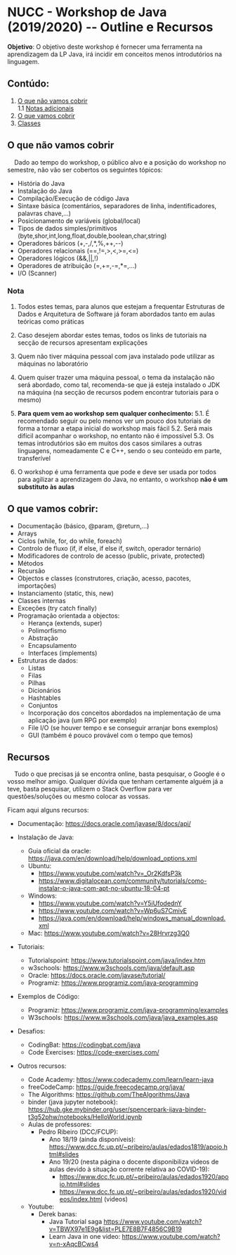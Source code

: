 # NUCC - Workshop de Java (2019/2020) -- Outline e Recursos
   **Objetivo**: O objetivo deste workshop é fornecer uma ferramenta na aprendizagem da LP Java, irá incidir em conceitos menos introdutórios na linguagem.

## Contúdo:
   1. [O que não vamos cobrir](#O-que-não-vamos-cobrir)  
       1.1 [Notas adicionais](#Nota)     
   2. [O que vamos cobrir](#O-que-vamos-cobrir)  
   3. [Classes](https://github.com/eamorgado/NUCC-2019-2020-Java/blob/master/Docs-Notas/Classes.md)
   
## O que não vamos cobrir
&nbsp;&nbsp;&nbsp;&nbsp;Dado ao tempo do workshop, o público alvo e a posição do workshop no semestre, não vão ser cobertos os seguintes tópicos:
*    História do Java
*    Instalação do Java
*    Compilação/Execução de código Java
*    Sintaxe básica (comentários, separadores de linha, indentificadores, palavras chave,...)
*    Posicionamento de variáveis (global/local)
*    Tipos de dados simples/primitivos (byte,shor,int,long,float,double,boolean,char,string)
*    Operadores báricos (+,-,/,*,%,++,--)
*    Operadores relacionais (==,!=,>,<,>=,<=)
*    Operadores lógicos (&&,||,!)
*    Operadores de atribuição (=,+=,-=,*=,...)
*    I/O (Scanner)

### Nota
1.  Todos estes temas, para alunos que estejam a frequentar Estruturas de Dados e Arquitetura de Software já foram abordados tanto em aulas teóricas como práticas

2.  Caso desejem abordar estes temas, todos os links de tutoriais na secção de recursos apresentam explicações
3.  Quem não tiver máquina pessoal com java instalado pode utilizar as máquinas no laboratório

4.  Quem quiser trazer uma máquina pessoal, o tema da instalação não será abordado, como tal, recomenda-se que já esteja instalado o JDK na máquina (na secção de recursos podem encontrar tutoriais para o mesmo)

5.  **Para quem vem ao workshop sem qualquer conhecimento:**
   5.1. É recomendado seguir ou pelo menos ver um pouco dos tutoriais de forma a tornar a etapa inicial do workshop mais fácil
   5.2. Será mais difícil acompanhar o workshop, no entanto não é impossível
   5.3. Os temas introdutórios são em muitos dos casos similares a outras linguagens, nomeadamente C e C++, sendo o seu conteúdo em parte, transferível

6.  O workshop é uma ferramenta que pode e deve ser usada por todos para agilizar a aprendizagem do Java, no entanto, o workshop **não é um substituto às aulas**

## O que vamos cobrir:
*  Documentação (básico, @param, @return,...)
*  Arrays
*  Ciclos (while, for, do while, foreach)
*  Controlo de fluxo (if, if else, if else if, switch, operador ternário)
*  Modificadores de controlo de acesso (public, private, protected)
*  Métodos
*  Recursão
*  Objectos e classes (construtores, criação, acesso, pacotes, importações)
*  Instanciamento (static, this, new)
*  Classes internas
*  Exceções (try catch finally)
*  Programação orientada a objectos:
   *  Herança (extends, super)
   *  Polimorfismo
   *  Abstração
   *  Encapsulamento
   *  Interfaces (implements)
*  Estruturas de dados:
   *  Listas
   *  Filas
   *  Pilhas
   *  Dicionários
   *  Hashtables
   *  Conjuntos
   *  Incorporação dos conceitos abordados na implementação de uma aplicação java (um RPG por exemplo)
   *  File I/O (se houver tempo e se conseguir arranjar bons exemplos)
   *  GUI (também é pouco provável com o tempo que temos)


## Recursos
&nbsp;&nbsp;&nbsp;&nbsp;Tudo o que precisas já se encontra online, basta pesquisar, o Google é o vosso melhor amigo. Qualquer dúvida que tenham certamente alguém já a teve, basta pesquisar, utilizem o Stack Overflow para ver questões/soluções ou mesmo colocar as vossas.

Ficam aqui alguns recursos:
* Documentação: https://docs.oracle.com/javase/8/docs/api/
* Instalação de Java:
  * Guia oficial da oracle: https://java.com/en/download/help/download_options.xml
  * Ubuntu: 
    * https://www.youtube.com/watch?v=_Or2KdfsP3k
    * https://www.digitalocean.com/community/tutorials/como-instalar-o-java-com-apt-no-ubuntu-18-04-pt
  * Windows:
    * https://www.youtube.com/watch?v=Y5iUfodednY
    * https://www.youtube.com/watch?v=Wp6uS7CmivE
    * https://java.com/en/download/help/windows_manual_download.xml
  * Mac: https://www.youtube.com/watch?v=28Hrvrzg3Q0

* Tutoriais:
  * Tutorialspoint: https://www.tutorialspoint.com/java/index.htm
  * w3schools: https://www.w3schools.com/java/default.asp
  * Oracle: https://docs.oracle.com/javase/tutorial/
  * Programiz: https://www.programiz.com/java-programming

* Exemplos de Código:
  * Programiz: https://www.programiz.com/java-programming/examples
  * W3schools: https://www.w3schools.com/java/java_examples.asp

* Desafios:
  * CodingBat: https://codingbat.com/java
  * Code Exercises: https://code-exercises.com/

* Outros recursos:
  * Code Academy: https://www.codecademy.com/learn/learn-java
  * freeCodeCamp: https://guide.freecodecamp.org/java/
  * The Algorithms: https://github.com/TheAlgorithms/Java
  * binder (java jupyter notebook): https://hub.gke.mybinder.org/user/spencerpark-ijava-binder-t3g52phw/notebooks/HelloWorld.ipynb
  * Aulas de professores:
    * Pedro Ribeiro (DCC/FCUP):
      * Ano 18/19 (ainda disponíveis): https://www.dcc.fc.up.pt/~pribeiro/aulas/edados1819/apoio.html#slides
      * Ano 19/20 (nesta página o docente disponibiliza videos de aulas devido à situação corrente relativa ao COVID-19): 
        * https://www.dcc.fc.up.pt/~pribeiro/aulas/edados1920/apoio.html#slides
        * https://www.dcc.fc.up.pt/~pribeiro/aulas/edados1920/videos/index.html (videos)
  * Youtube:
    * Derek banas:
      * Java Tutorial saga https://www.youtube.com/watch?v=TBWX97e1E9g&list=PLE7E8B7F4856C9B19
      * Learn Java in one video: https://www.youtube.com/watch?v=n-xAqcBCws4



